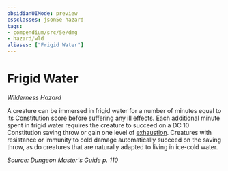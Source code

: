 ```yaml
---
obsidianUIMode: preview
cssclasses: json5e-hazard
tags:
- compendium/src/5e/dmg
- hazard/wld
aliases: ["Frigid Water"]
---
```

# Frigid Water
*Wilderness Hazard*  

A creature can be immersed in frigid water for a number of minutes equal to its Constitution score before suffering any ill effects. Each additional minute spent in frigid water requires the creature to succeed on a DC 10 Constitution saving throw or gain one level of [exhaustion](2-Mechanics/CLI/rules/conditions.md#Exhaustion). Creatures with resistance or immunity to cold damage automatically succeed on the saving throw, as do creatures that are naturally adapted to living in ice-cold water.

*Source: Dungeon Master's Guide p. 110*
